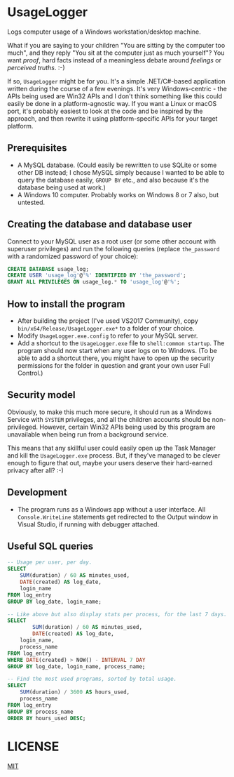 # UsageLogger

Logs computer usage of a Windows workstation/desktop machine.

What if you are saying to your children "You are sitting by the computer too much", and they reply
"You sit at the computer just as much yourself"? You want _proof_, hard facts instead of a meaningless
debate around _feelings_ or _perceived truths_. :-)

If so, `UsageLogger` might be for you. It's a simple .NET/C#-based application written during the course
of a few evenings. It's very Windows-centric - the APIs being used are Win32 APIs and I don't think
something like this could easily be done in a platform-agnostic way. If you want a Linux or macOS port,
it's probably easiest to look at the code and be inspired by the approach, and then rewrite it using
platform-specific APIs for your target platform.

## Prerequisites

- A MySQL database. (Could easily be rewritten to use SQLite or some other DB instead; I chose MySQL
  simply because I wanted to be able to query the database easily, `GROUP BY` etc., and also because
  it's the database being used at work.)
- A Windows 10 computer. Probably works on Windows 8 or 7 also, but untested.

## Creating the database and database user

Connect to your MySQL user as a root user (or some other account with superuser privileges) and run
the following queries (replace `the_password` with a randomized password of your choice):

```sql
CREATE DATABASE usage_log;
CREATE USER 'usage_log'@'%' IDENTIFIED BY 'the_password';
GRANT ALL PRIVILEGES ON usage_log.* TO 'usage_log'@'%';
```

## How to install the program

- After building the project (I've used VS2017 Community), copy `bin/x64/Release/UsageLogger.exe*` to
  a folder of your choice.
- Modify `UsageLogger.exe.config` to refer to your MySQL server.
- Add a shortcut to the `UsageLogger.exe` file to `shell:common startup`. The program should now start
  when any user logs on to Windows. (To be able to add a shortcut there, you might have to open up
  the security permissions for the folder in question and grant your own user Full Control.)

## Security model

Obviously, to make this much more secure, it should run as a Windows Service with `SYSTEM` privileges,
and all the children accounts should be non-privileged. However, certain Win32 APIs being used by this
program are unavailable when being run from a background service.

This means that any skillful user could easily open up the Task Manager and kill the `UsageLogger.exe`
process. But, if they've managed to be clever enough to figure that out, maybe your users deserve their
hard-earned privacy after all? :-)

## Development

- The program runs as a Windows app without a user interface. All `Console.WriteLine` statements get
  redirected to the Output window in Visual Studio, if running with debugger attached.

## Useful SQL queries

```sql
-- Usage per user, per day.
SELECT
	SUM(duration) / 60 AS minutes_used,
	DATE(created) AS log_date,
	login_name
FROM log_entry
GROUP BY log_date, login_name;

-- Like above but also display stats per process, for the last 7 days.
SELECT
        SUM(duration) / 60 AS minutes_used,
        DATE(created) AS log_date,
	login_name,
	process_name
FROM log_entry
WHERE DATE(created) > NOW() - INTERVAL 7 DAY
GROUP BY log_date, login_name, process_name;

-- Find the most used programs, sorted by total usage.
SELECT
	SUM(duration) / 3600 AS hours_used,
	process_name
FROM log_entry
GROUP BY process_name
ORDER BY hours_used DESC;
```

# LICENSE

[MIT](LICENSE)
